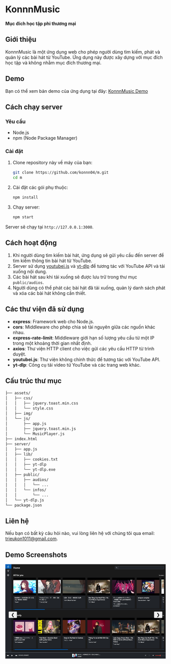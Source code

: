 # KonnnMusic

**Mục đích học tập phi thương mại**

## Giới thiệu

KonnnMusic là một ứng dụng web cho phép người dùng tìm kiếm, phát và quản lý các bài hát từ YouTube. Ứng dụng này được xây dựng với mục đích học tập và không nhằm mục đích thương mại.

## Demo

Bạn có thể xem bản demo của ứng dụng tại đây: [KonnnMusic Demo](https://konnn04.github.io/m/)

## Cách chạy server

### Yêu cầu

- Node.js
- npm (Node Package Manager)

### Cài đặt

1. Clone repository này về máy của bạn:
    ```sh
    git clone https://github.com/konnn04/m.git
    cd m
    ```

2. Cài đặt các gói phụ thuộc:
    ```sh
    npm install
    ```

3. Chạy server:
    ```sh
    npm start
    ```

Server sẽ chạy tại `http://127.0.0.1:3000`.

## Cách hoạt động

1. Khi người dùng tìm kiếm bài hát, ứng dụng sẽ gửi yêu cầu đến server để tìm kiếm thông tin bài hát từ YouTube.
2. Server sử dụng [youtubei.js](https://github.com/LuanRT/YouTube.js) và [yt-dlp](http://_vscodecontentref_/1) để tương tác với YouTube API và tải xuống nội dung.
3. Các bài hát sau khi tải xuống sẽ được lưu trữ trong thư mục `public/audios`.
4. Người dùng có thể phát các bài hát đã tải xuống, quản lý danh sách phát và xóa các bài hát không cần thiết.

## Các thư viện đã sử dụng

- **express**: Framework web cho Node.js.
- **cors**: Middleware cho phép chia sẻ tài nguyên giữa các nguồn khác nhau.
- **express-rate-limit**: Middleware giới hạn số lượng yêu cầu từ một IP trong một khoảng thời gian nhất định.
- **axios**: Thư viện HTTP client cho việc gửi các yêu cầu HTTP từ trình duyệt.
- **youtubei.js**: Thư viện không chính thức để tương tác với YouTube API.
- **yt-dlp**: Công cụ tải video từ YouTube và các trang web khác.

## Cấu trúc thư mục
```
├── assets/
│   ├── css/
│   │   ├── jquery.toast.min.css
│   │   └── style.css
│   ├── img/
│   └── js/
│       ├── app.js
│       ├── jquery.toast.min.js
│       └── MusicPlayer.js
├── index.html
├── server/
│   ├── app.js
│   ├── lib/
│   │   ├── cookies.txt
│   │   ├── yt-dlp
│   │   └── yt-dlp.exe
│   ├── public/
│   │   ├── audios/
│   │   │   └── ...
│   │   └── infos/
│   │       └── ...
│   └── yt-dlp.js
└── package.json
```
## Liên hệ

Nếu bạn có bất kỳ câu hỏi nào, vui lòng liên hệ với chúng tôi qua email: [trieukon1011@gmail.com](mailto:trieukon1011@gmail.com]).


## Demo Screenshots

<div class="slider" style="overflow:hidden; position:relative; width:100%; max-width:800px; margin:0 auto;">
    <div class="slides" style="display:flex; transition:transform 0.5s ease;">
        <img src="./screenshots/home.jpg" alt="Home Screen" style="width:100%; flex-shrink:0;">
        <img src="./screenshots/player1.jpg" alt="Player Screen" style="width:100%; flex-shrink:0;">
        <img src="./screenshots/player2.jpg" alt="Playlist Screen" style="width:100%; flex-shrink:0;">
        <img src="./screenshots/searching.jpg" alt="Searching Screen" style="width:100%; flex-shrink:0;">
        <img src="./screenshots/mobile.jpg" alt="Mobile Screen" style="width:100%; flex-shrink:0;">
    </div>
    <button onclick="prevSlide()" style="position:absolute; left:10px; top:50%;">&#10094;</button>
    <button onclick="nextSlide()" style="position:absolute; right:10px; top:50%;">&#10095;</button>
</div>


